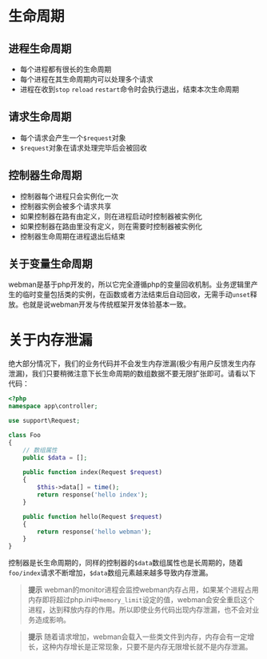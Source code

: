 # 生命周期

## 进程生命周期
- 每个进程都有很长的生命周期
- 每个进程在其生命周期内可以处理多个请求
- 进程在收到`stop` `reload` `restart`命令时会执行退出，结束本次生命周期

## 请求生命周期
- 每个请求会产生一个`$request`对象
- `$request`对象在请求处理完毕后会被回收

## 控制器生命周期
- 控制器每个进程只会实例化一次
- 控制器实例会被多个请求共享
- 如果控制器在路有由定义，则在进程启动时控制器被实例化
- 如果控制器在路由里没有定义，则在需要时控制器被实例化
- 控制器生命周期在进程退出后结束

## 关于变量生命周期
webman是基于php开发的，所以它完全遵循php的变量回收机制。业务逻辑里产生的临时变量包括类的实例，在函数或者方法结束后自动回收，无需手动`unset`释放。也就是说webman开发与传统框架开发体验基本一致。

# 关于内存泄漏
绝大部分情况下，我们的业务代码并不会发生内存泄漏(极少有用户反馈发生内存泄漏)，我们只要稍微注意下长生命周期的数组数据不要无限扩张即可。请看以下代码：
```php
<?php
namespace app\controller;

use support\Request;

class Foo
{
    // 数组属性
    public $data = [];
    
    public function index(Request $request)
    {
        $this->data[] = time();
        return response('hello index');
    }

    public function hello(Request $request)
    {
        return response('hello webman');
    }
}
```
控制器是长生命周期的，同样的控制器的`$data`数组属性也是长周期的，随着`foo/index`请求不断增加，`$data`数组元素越来越多导致内存泄漏。

> **提示**
> webman的monitor进程会监控webman内存占用，如果某个进程占用内存即将超过php.ini中`memory_limit`设定的值，webman会安全重启这个进程，达到释放内存的作用。所以即使业务代码出现内存泄漏，也不会对业务造成影响。

> **提示**
> 随着请求增加，webman会载入一些类文件到内存，内存会有一定增长，这种内存增长是正常现象，只要不是内存无限增长就不是内存泄漏。